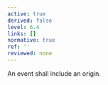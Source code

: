```yaml
---
active: true
derived: false
level: 6.4
links: []
normative: true
ref: ''
reviewed: none
---
```


An event shall include an origin.

